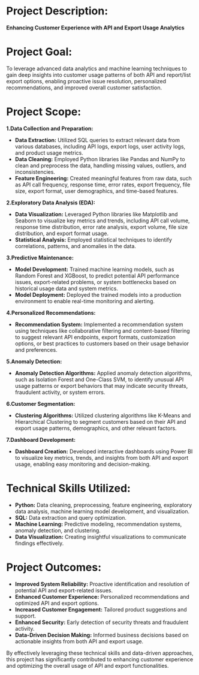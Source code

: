 # Project Description: 
**Enhancing Customer Experience with API and Export Usage Analytics**

# Project Goal:

To leverage advanced data analytics and machine learning techniques to gain deep insights into customer usage patterns of both API and report/list export options, enabling proactive issue resolution, personalized recommendations, and improved overall customer satisfaction.

# Project Scope:

**1.Data Collection and Preparation:**

* **Data Extraction:** Utilized SQL queries to extract relevant data from various databases, including API logs, export logs, user activity logs, and product usage metrics.
* **Data Cleaning:** Employed Python libraries like Pandas and NumPy to clean and preprocess the data, handling missing values, outliers, and inconsistencies.
* **Feature Engineering:** Created meaningful features from raw data, such as API call frequency, response time, error rates, export frequency, file size, export format, user demographics, and time-based features.

**2.Exploratory Data Analysis (EDA):**

* **Data Visualization:** Leveraged Python libraries like Matplotlib and Seaborn to visualize key metrics and trends, including API call volume, response time distribution, error rate analysis, export volume, file size distribution, and export format usage.
* **Statistical Analysis:** Employed statistical techniques to identify correlations, patterns, and anomalies in the data.
  
**3.Predictive Maintenance:**

* **Model Development:** Trained machine learning models, such as Random Forest and XGBoost, to predict potential API performance issues, export-related problems, or system bottlenecks based on historical usage data and system metrics.
* **Model Deployment:** Deployed the trained models into a production environment to enable real-time monitoring and alerting.

**4.Personalized Recommendations:**

* **Recommendation System:** Implemented a recommendation system using techniques like collaborative filtering and content-based filtering to suggest relevant API endpoints, export formats, customization options, or best practices to customers based on their usage behavior and preferences.

**5.Anomaly Detection:**

* **Anomaly Detection Algorithms:** Applied anomaly detection algorithms, such as Isolation Forest and One-Class SVM, to identify unusual API usage patterns or export behaviors that may indicate security threats, fraudulent activity, or system errors.

**6.Customer Segmentation:**

* **Clustering Algorithms:** Utilized clustering algorithms like K-Means and Hierarchical Clustering to segment customers based on their API and export usage patterns, demographics, and other relevant factors.
  
**7.Dashboard Development:**

* **Dashboard Creation:** Developed interactive dashboards using Power BI to visualize key metrics, trends, and insights from both API and export usage, enabling easy monitoring and decision-making.

# Technical Skills Utilized:

* **Python:** Data cleaning, preprocessing, feature engineering, exploratory data analysis, machine learning model development, and visualization.
* **SQL:** Data extraction and query optimization.
* **Machine Learning:** Predictive modeling, recommendation systems, anomaly detection, and clustering.
* **Data Visualization:** Creating insightful visualizations to communicate findings effectively.

# Project Outcomes:

* **Improved System Reliability:** Proactive identification and resolution of potential API and export-related issues.
* **Enhanced Customer Experience:** Personalized recommendations and optimized API and export options.
* **Increased Customer Engagement:** Tailored product suggestions and support.
* **Enhanced Security:** Early detection of security threats and fraudulent activity.
* **Data-Driven Decision Making:** Informed business decisions based on actionable insights from both API and export usage.

By effectively leveraging these technical skills and data-driven approaches, this project has significantly contributed to enhancing customer experience and optimizing the overall usage of API and export functionalities.
